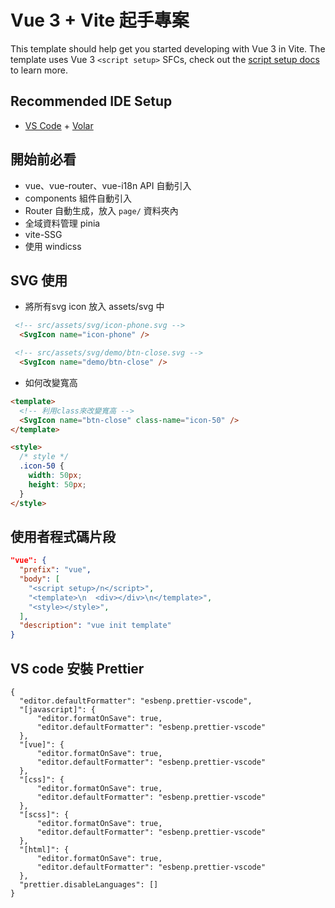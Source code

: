 # Vue 3 + Vite 起手專案

This template should help get you started developing with Vue 3 in Vite. The template uses Vue 3 `<script setup>` SFCs, check out the [script setup docs](https://v3.vuejs.org/api/sfc-script-setup.html#sfc-script-setup) to learn more.

## Recommended IDE Setup

- [VS Code](https://code.visualstudio.com/) + [Volar](https://marketplace.visualstudio.com/items?itemName=johnsoncodehk.volar)


## 開始前必看

- vue、vue-router、vue-i18n  API 自動引入
- components 組件自動引入
- Router 自動生成，放入 `page/` 資料夾內
- 全域資料管理 pinia
- vite-SSG
- 使用 windicss


## SVG 使用

- 將所有svg icon 放入 assets/svg 中

```html
 <!-- src/assets/svg/icon-phone.svg -->
  <SvgIcon name="icon-phone" />
```

```html
 <!-- src/assets/svg/demo/btn-close.svg -->
  <SvgIcon name="demo/btn-close" />
```

- 如何改變寬高
```html
<template>
  <!-- 利用class來改變寬高 -->
  <SvgIcon name="btn-close" class-name="icon-50" />
</template>

<style>
  /* style */
  .icon-50 {
    width: 50px;
    height: 50px;
  }
</style>
```

## 使用者程式碼片段

```json
"vue": {
  "prefix": "vue",
  "body": [
    "<script setup>/n</script>",
    "<template>\n  <div></div>\n</template>",
    "<style></style>",
  ],
  "description": "vue init template"
}
```

## VS code 安裝 Prettier
```
{
  "editor.defaultFormatter": "esbenp.prettier-vscode",
  "[javascript]": {
      "editor.formatOnSave": true,
      "editor.defaultFormatter": "esbenp.prettier-vscode"
  },
  "[vue]": {
      "editor.formatOnSave": true,
      "editor.defaultFormatter": "esbenp.prettier-vscode"
  },
  "[css]": {
      "editor.formatOnSave": true,
      "editor.defaultFormatter": "esbenp.prettier-vscode"
  },
  "[scss]": {
      "editor.formatOnSave": true,
      "editor.defaultFormatter": "esbenp.prettier-vscode"
  },
  "[html]": {
      "editor.formatOnSave": true,
      "editor.defaultFormatter": "esbenp.prettier-vscode"
  },
  "prettier.disableLanguages": []
}
```